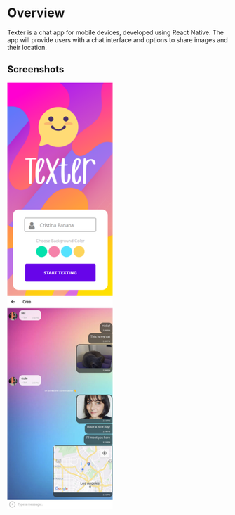 # Overview

Texter is a chat app for mobile devices, developed using React Native. The app will provide users with a chat interface and options to share images and their location.

## Screenshots

<img width="240" height="485" style="float:left; margin-right:30px;" src="https://github.com/MichiyoYo/texter/blob/main/demo/texter%20screenshot.png?raw=true" alt="A screenshot of the splash page">
<img width="240" height="485" src="https://github.com/MichiyoYo/texter/blob/main/demo/texter-chat-screenshot.jpg" alt="A screenshot of the splash page">
